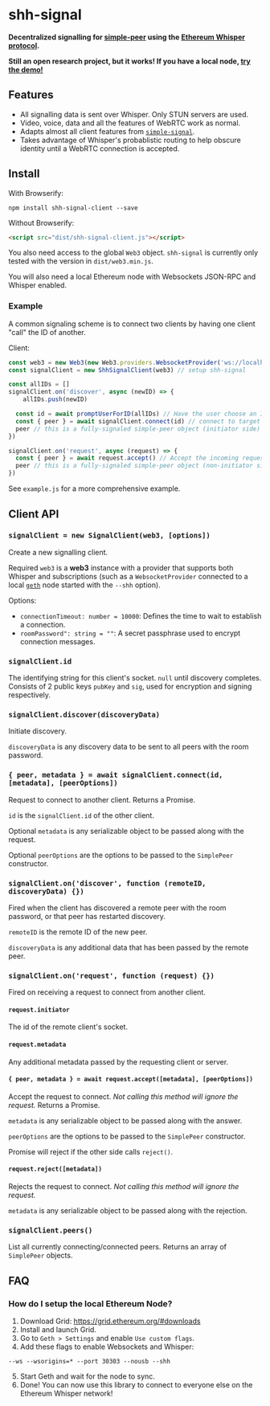 # shh-signal

**Decentralized signalling for [simple-peer](https://github.com/feross/simple-peer) using the [Ethereum Whisper protocol](https://github.com/ethereum/wiki/wiki/Whisper-Overview).**

**Still an open research project, but it works! If you have a local node, [try the demo!](https://t-mullen.github.io/shh-signal)**

## Features
- All signalling data is sent over Whisper. Only STUN servers are used.
- Video, voice, data and all the features of WebRTC work as normal.
- Adapts almost all client features from [`simple-signal`](https://github.com/t-mullen/simple-signal).
- Takes advantage of Whisper's probablistic routing to help obscure identity until a WebRTC connection is accepted.

## Install
With Browserify:
```
npm install shh-signal-client --save
```

Without Browserify:
```html
<script src="dist/shh-signal-client.js"></script>
```

You also need access to the global `Web3` object. `shh-signal` is currently only tested with the version in `dist/web3.min.js`.

You will also need a local Ethereum node with Websockets JSON-RPC and Whisper enabled.

### Example
A common signaling scheme is to connect two clients by having one client "call" the ID of another.

Client:
```javascript
const web3 = new Web3(new Web3.providers.WebsocketProvider('ws://localhost:8546')) // setup web3
const signalClient = new ShhSignalClient(web3) // setup shh-signal

const allIDs = []
signalClient.on('discover', async (newID) => {
	allIDs.push(newID)

  const id = await promptUserForID(allIDs) // Have the user choose an ID to connect to (you define this)
  const { peer } = await signalClient.connect(id) // connect to target client
  peer // this is a fully-signaled simple-peer object (initiator side)
})

signalClient.on('request', async (request) => {
  const { peer } = await request.accept() // Accept the incoming request
  peer // this is a fully-signaled simple-peer object (non-initiator side)
})
```

See `example.js` for a more comprehensive example.

## Client API

### `signalClient = new SignalClient(web3, [options])`
Create a new signalling client.

Required `web3` is a **web3** instance with a provider that supports both Whisper and subscriptions (such as a `WebsocketProvider` connected to a local [`geth`](https://geth.ethereum.org/downloads/) node started with the `--shh` option).

Options:

- `connectionTimeout: number = 10000`: Defines the time to wait to establish a connection.
- `roomPassword": string = ""`: A secret passphrase used to encrypt connection messages.

### `signalClient.id`
The identifying string for this client's socket. `null` until discovery completes. Consists of 2 public keys `pubKey` and `sig`, used for encryption and signing respectively.

### `signalClient.discover(discoveryData)`
Initiate discovery.

`discoveryData` is any discovery data to be sent to all peers with the room password.

### `{ peer, metadata } = await signalClient.connect(id, [metadata], [peerOptions])`
Request to connect to another client. Returns a Promise.

`id` is the `signalClient.id` of the other client.

Optional `metadata` is any serializable object to be passed along with the request.

Optional `peerOptions` are the options to be passed to the `SimplePeer` constructor.

### `signalClient.on('discover', function (remoteID, discoveryData) {})`
Fired when the client has discovered a remote peer with the room password, or that peer has restarted discovery.

`remoteID` is the remote ID of the new peer.

`discoveryData` is any additional data that has been passed by the remote peer.

### `signalClient.on('request', function (request) {})`
Fired on receiving a request to connect from another client.

#### `request.initiator`
The id of the remote client's socket.

#### `request.metadata`
Any additional metadata passed by the requesting client or server.

#### `{ peer, metadata } = await request.accept([metadata], [peerOptions])`
Accept the request to connect. *Not calling this method will ignore the request.*  Returns a Promise.

`metadata` is any serializable object to be passed along with the answer.

`peerOptions` are the options to be passed to the `SimplePeer` constructor.

Promise will reject if the other side calls `reject()`.

#### `request.reject([metadata])`
Rejects the request to connect. *Not calling this method will ignore the request.*

`metadata` is any serializable object to be passed along with the rejection.

### `signalClient.peers()`
List all currently connecting/connected peers. Returns an array of `SimplePeer` objects.

## FAQ
### How do I setup the local Ethereum Node?
1. Download Grid: https://grid.ethereum.org/#downloads
2. Install and launch Grid.
3. Go to `Geth > Settings` and enable `Use custom flags`.
4. Add these flags to enable Websockets and Whisper:
```
--ws --wsorigins=* --port 30303 --nousb --shh
```
5. Start Geth and wait for the node to sync.
6. Done! You can now use this library to connect to everyone else on the Ethereum Whisper network!
